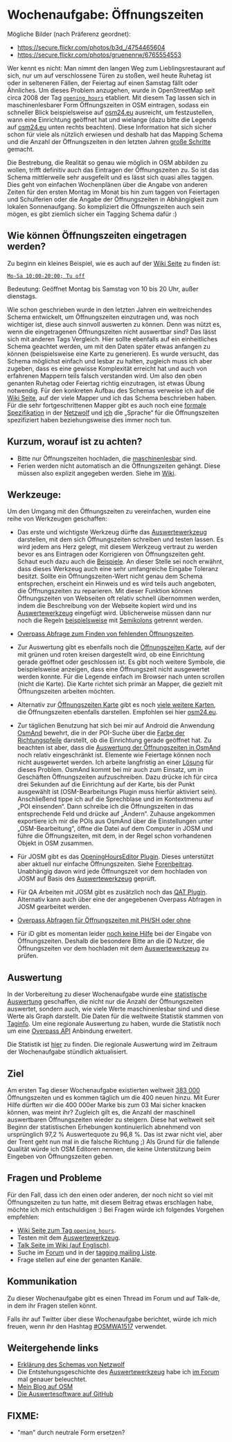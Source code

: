 # Wochenaufgabe: Öffnungszeiten

Mögliche Bilder (nach Präferenz geordnet):
* https://secure.flickr.com/photos/b3d_/4754465604
* https://secure.flickr.com/photos/gruenenrw/6765554553

Wer kennt es nicht: Man nimmt den langen Weg zum Lieblingsrestaurant auf sich, nur um auf verschlossene Türen zu stoßen, weil heute Ruhetag ist oder in selteneren Fällen, der Feiertag auf einen Samstag fällt oder Ähnliches. Um dieses Problem anzugehen, wurde in OpenStreetMap seit circa 2008 der Tag [`opening_hours`][DE:Key:opening_hours] etabliert. Mit diesem Tag lassen sich in maschinenlesbarer Form Öffnungszeiten in OSM eintragen, sodass ein schneller Blick beispielsweise auf [osm24.eu] ausreicht, um festzustellen, wann eine Einrichtung geöffnet hat und wielange (dazu bitte die Legends auf [osm24.eu] unten rechts beachten). Diese Information hat sich sicher schon für viele als nützlich erwiesen und deshalb hat das Mapping Schema und die Anzahl der Öffnungszeiten in den letzten Jahren [große Schritte][stats] gemacht.

Die Bestrebung, die Realität so genau wie möglich in OSM abbilden zu wollen, trifft definitiv auch das Eintragen der Öffnungszeiten zu. So ist das Schema mittlerweile sehr ausgefeilt und es lässt sich quasi alles taggen. Dies geht von einfachen Wochenplänen über die Angabe von anderen Zeiten für den ersten Montag im Monat bis hin zum taggen von Feiertagen und Schulferien oder die Angabe der Öffnungszeiten in Abhängigkeit zum lokalen Sonnenaufgang. So kompliziert die Öffnungszeiten auch sein mögen, es gibt ziemlich sicher ein Tagging Schema dafür :)

## Wie können Öffnungszeiten eingetragen werden?

Zu beginn ein kleines Beispiel, wie es auch auf der [Wiki Seite](https://wiki.openstreetmap.org/wiki/DE:Key:opening_hours#Beispiele) zu finden ist:

[`Mo-Sa 10:00-20:00; Tu off`](http://openingh.openstreetmap.de/evaluation_tool/?EXP=Mo-Sa%2010%3A00-20%3A00%3B%20Tu%20off&DATE=1429825320000&lat=48.7769&lon=9.1844&mode=0)

Bedeutung: Geöffnet Montag bis Samstag von 10 bis 20 Uhr, außer dienstags.

Wie schon geschrieben wurde in den letzten Jahren ein weitreichendes Schema entwickelt, um Öffnungszeiten einzutragen und, was noch wichtiger ist, diese auch sinnvoll auswerten zu können. Denn was nützt es, wenn die eingetragenen Öffnungszeiten nicht auswertbar sind? Das lässt sich mit anderen Tags Vergleich. Hier sollte ebenfalls auf ein einheitliches Schema geachtet werden, um mit den Daten später etwas anfangen zu können (beispielsweise eine Karte zu generieren). Es wurde versucht, das Schema möglichst einfach und lesbar zu halten, zugleich muss ich aber zugeben, dass es eine gewisse Komplexität erreicht hat und auch von erfahrenen Mappern teils falsch verstanden wird. Um also den oben genanten Ruhetag oder Feiertag richtig einzutragen, ist etwas Übung notwendig. Für den konkreten Aufbau des Schemas verweise ich auf die [Wiki Seite](https://wiki.openstreetmap.org/wiki/DE:Key:opening_hours#Beispiele), auf der viele Mapper und ich das Schema beschrieben haben. Für die sehr fortgeschrittenen Mapper gibt es auch noch eine [formale Spezifikation](https://wiki.openstreetmap.org/w/index.php?title=Key:opening_hours/specification) in der [Netzwolf](http://www.netzwolf.info/) und [ich] die „Sprache“ für die Öffnungszeiten spezifiziert haben beziehungsweise dies immer noch tun.

## Kurzum, worauf ist zu achten?

* Bitte nur Öffnungszeiten hochladen, die [maschinenlesbar][Auswertewerkzeug] sind.
* Ferien werden nicht automatisch an die Öffnungszeiten gehängt. Diese müssen also explizit angegeben werden. Siehe im [Wiki](https://wiki.openstreetmap.org/wiki/DE:Key:opening_hours#Elemente).

## Werkzeuge:

Um den Umgang mit den Öffnungszeiten zu vereinfachen, wurden eine reihe von Werkzeugen geschaffen:

* Das erste und wichtigste Werkzeug dürfte das [Auswertewerkzeug] darstellen, mit dem sich Öffnungszeiten schreiben und testen lassen. Es wird jedem ans Herz gelegt, mit diesem Werkzeug vertraut zu werden bevor es ans Eintragen oder Korrigieren von Öffnungszeiten geht. Schaut euch dazu auch die [Beispiele][Auswertewerkzeug]. An dieser Stelle sei noch erwähnt, dass dieses Werkzeug auch eine sehr umfangreiche Eingabe Toleranz besitzt. Sollte ein Öffnungszeiten-Wert nicht genau dem Schema entsprechen, erscheint ein Hinweis und es wird teils auch angeboten, die Öffnungszeiten zu reparieren. Mit dieser Funktion können Öffnungszeiten von Webseiten oft relativ schnell übernommen werden, indem die Beschreibung von der Webseite kopiert wird und ins [Auswertewerkzeug] eingefügt wird. Üblicherweise müssen dann nur noch die Regeln [beispielsweise](https://wiki.openstreetmap.org/wiki/DE:Key:opening_hours#Beispiele) mit [Semikolons](https://wiki.openstreetmap.org/wiki/DE:Key:opening_hours/specification#normal_rule_separator) getrennt werden.

* [Overpass Abfrage zum Finden von fehlenden Öffnungszeiten](https://overpass-turbo.eu/s/8ym).

* Zur Auswertung gibt es ebenfalls noch die [Öffnungszeiten Karte], auf der mit grünen und roten kreisen dargestellt wird, ob eine Einrichtung gerade geöffnet oder geschlossen ist. Es gibt noch weitere Symbole, die beispielsweise anzeigen, dass eine Öffnungszeit nicht ausgewertet werden konnte. Für die Legende einfach im Browser nach unten scrollen (nicht die Karte). Die Karte richtet sich primär an Mapper, die gezielt mit Öffnungszeiten arbeiten möchten.

* Alternativ zur [Öffnungszeiten Karte] gibt es noch [viele weitere Karten](https://wiki.openstreetmap.org/wiki/DE:Key:opening_hours#Anwendungen), die Öffnungszeiten ebenfalls darstellen. Empfohlen sei hier [osm24.eu].

* Zur täglichen Benutzung hat sich bei mir auf Android die Anwendung [OsmAnd](https://wiki.openstreetmap.org/wiki/DE:OsmAnd) bewehrt, die in der POI-Suche über die [Farbe der Richtungspfeile](https://wiki.openstreetmap.org/wiki/DE:Key:opening_hours#Osmand) darstellt, ob die Einrichtung gerade geöffnet hat. Zu beachten ist aber, dass die [Auswertung der Öffnungszeiten in OsmAnd](https://wiki.openstreetmap.org/wiki/Key:opening_hours#OsmAnd) noch relativ eingeschränkt ist. Elemente wie Feiertage können noch nicht ausgewertet werden. Ich arbeite langfristig an einer [Lösung](https://github.com/ypid/ComplexAlarm#why-was-this-application-written) für dieses Problem. OsmAnd kommt bei mir auch zum Einsatz, um in Geschäften Öffnungszeiten aufzuschreiben. Dazu drücke ich für circa drei Sekunden auf die Einrichtung auf der Karte, bis der Punkt ausgewählt ist (OSM-Bearbeitungs Plugin muss hierfür aktiviert sein). Anschließend tippe ich auf die Sprechblase und im Kontextmenu auf „POI einsenden“. Dann schreibe ich die Öffnungszeiten in das entsprechende Feld und drücke auf „Ändern“. Zuhause angekommen exportiere ich mir die POIs aus OsmAnd über die Einstellungen unter „OSM-Bearbeitung“, öffne die Datei auf dem Computer in JOSM und führe die Öffnungszeiten, mit dem, in der Regel schon vorhandenen Objekt in OSM zusammen.

* Für JOSM gibt es das [OpeningHoursEditor Plugin](https://wiki.openstreetmap.org/wiki/JOSM/Plugins/OpeningHoursEditor). Dieses unterstützt aber aktuell nur einfache Öffnungszeiten. Siehe [Forenbeitrag](http://forum.openstreetmap.org/viewtopic.php?pid=453663). Unabhängig davon wird jede Öffnungszeit vor dem hochladen von JOSM auf Basis des [Auswertewerkzeug] geprüft.

* Für QA Arbeiten mit JOSM gibt es zusätzlich noch das [QAT Plugin](https://wiki.openstreetmap.org/wiki/Quality_Assurance_Tools_script). Alternativ kann auch über eine der angegebenen Overpass Abfragen in JOSM gearbeitet werden.

* [Overpass Abfragen für Öffnungszeiten mit PH/SH oder ohne](http://forum.openstreetmap.org/viewtopic.php?pid=495797#p495797)

* Für iD gibt es momentan leider [noch keine Hilfe](https://github.com/openstreetmap/iD/issues/974) bei der Eingabe von Öffnungszeiten. Deshalb die besondere Bitte an die iD Nutzer, die Öffnungszeiten vor dem hochladen mit dem [Auswertewerkzeug] zu prüfen.

## Auswertung

In der Vorbereitung zu dieser Wochenaufgabe wurde eine [statistische Auswertung][stats] geschaffen, die nicht nur die Anzahl der Öffnungszeiten auswertet, sondern auch, wie viele Werte maschinenlesbar sind und diese Werte als Graph darstellt. Die Daten für die weltweite Statistik stammen von [Taginfo](https://taginfo.openstreetmap.org). Um eine regionale Auswertung zu haben, wurde die Statistik noch um eine [Overpass API](https://wiki.openstreetmap.org/wiki/DE:Overpass_API) Anbindung erweitert.

Die Statistik ist [hier][stats] zu finden. Die regionale Auswertung wird im Zeitraum der Wochenaufgabe stündlich aktualisiert.

## Ziel

Am ersten Tag dieser Wochenaufgabe existierten weltweit [383 000][stats] Öffnungszeiten und es kommen täglich um die 400 neuen hinzu. Mit Eurer Hilfe dürften wir die 400 000er Marke bis zum 03 Mai sicher knacken können, was meint ihr? Zugleich gilt es, die Anzahl der maschinell auswertbaren Öffnungszeiten wieder zu steigern. Diese hat weltweit seit Beginn der statistischen Erhebungen kontinuierlich abnehmend von ursprünglich 97,2 % Auswertequote zu 96,8 %. Das ist zwar nicht viel, aber der Trent geht nun mal in die falsche Richtung ;) Als Grund für die fallende Qualität würde ich OSM Editoren nennen, die keine Unterstützung beim Eingeben von Öffnungszeiten geben.

## Fragen und Probleme

Für den Fall, dass ich den einen oder anderen, der noch nicht so viel mit Öffnungszeiten zu tun hatte, mit diesem Beitrag etwas erschlagen habe, möchte ich mich entschuldigen :) Bei Fragen würde ich folgendes Vorgehen empfehlen:

* [Wiki Seite zum Tag `opening_hours`][DE:Key:opening_hours].
* Testen mit dem [Auswertewerkzeug].
* [Talk Seite im Wiki (auf Englisch)](https://wiki.openstreetmap.org/wiki/Talk:Key:opening_hours).
* Suche im [Forum] und in der [tagging mailing Liste](https://wiki.openstreetmap.org/wiki/Mailing_lists).
* Frage stellen auf eine der genanten Kanäle.

## Kommunikation

Zu dieser Wochenaufgabe gibt es einen Thread im Forum und auf Talk-de, in dem ihr Fragen stellen könnt.

Falls ihr auf Twitter über diese Wochenaufgabe berichtet, würde ich mich freuen, wenn ihr den Hashtag [#OSMWA1517](https://twitter.com/search?f=realtime&q=%23OSMWA1517) verwendet.

## Weitergehende links

* [Erklärung des Schemas von Netzwolf](http://www.netzwolf.info/kartografie/osm/time_domain/erklaerung)
* Die Entstehungsgeschichte des [Auswertewerkzeug] habe ich [im Forum](http://forum.openstreetmap.org/viewtopic.php?pid=369060#p369060) mal genauer beleuchtet.
* [Mein Blog auf OSM](https://www.openstreetmap.org/user/ypid/diary)
* [Die Auswertesoftware auf GitHub](https://github.com/ypid/opening_hours.js)

[DE:Key:opening_hours]: https://wiki.openstreetmap.org/wiki/DE:Key:opening_hours
[ich]: https://wiki.openstreetmap.org/wiki/User:Ypid
[stats]: http://openingh.openstreetmap.de/stats/
[Auswertewerkzeug]: http://openingh.openstreetmap.de/evaluation_tool/
[Öffnungszeiten Karte]: http://openingh.openstreetmap.de/
[osm24.eu]: http://www.osm24.eu
[Forum]: http://forum.openstreetmap.org/

## FIXME:
* "man" durch neutrale Form ersetzen?
